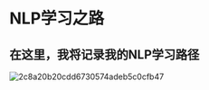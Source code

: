 # NLP学习之路
## 在这里，我将记录我的NLP学习路径
![2c8a20b20cdd6730574adeb5c0cfb47](https://github.com/user-attachments/assets/4606f1db-97c1-4422-8e29-0d47c16bffdd)
